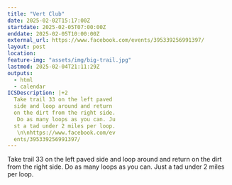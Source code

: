 ```yaml
---
title: "Vert Club"
date: 2025-02-02T15:17:00Z
startdate: 2025-02-05T07:00:00Z
enddate: 2025-02-05T10:00:00Z
external_url: https://www.facebook.com/events/395339256991397/
layout: post
location: 
feature-img: "assets/img/big-trail.jpg"
lastmod: 2025-02-04T21:11:29Z
outputs:
  - html
  - calendar
ICSDescription: |+2
  Take trail 33 on the left paved   side and loop around and return   on the dirt from the right side.   Do as many loops as you can. Ju  st a tad under 2 miles per loop.   \n\nhttps://www.facebook.com/ev  ents/395339256991397/
---
```


Take trail 33 on the left paved side and loop around and return on the dirt from the right side. Do as many loops as you can. Just a tad under 2 miles per loop. <br>
  <br>
  
